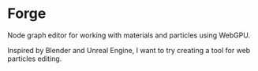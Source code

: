 # Forge

Node graph editor for working with materials and particles using WebGPU.

Inspired by Blender and Unreal Engine, I want to try creating a tool for web particles editing.
